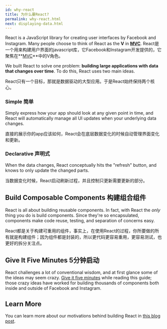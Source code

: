 ```yaml
---
id: why-react
title: 为什么要React?
permalink: why-react.html
next: displaying-data.html
---
```

React is a JavaScript library for creating user interfaces by Facebook and Instagram. Many people choose to think of React as the **V** in **[MVC](http://en.wikipedia.org/wiki/Model%E2%80%93view%E2%80%93controller)**.
React是一个用来构建用户界面的javascript库，它Facebook和Instagram开发提供的，它聚焦在**[MVC](http://en.wikipedia.org/wiki/Model%E2%80%93view%E2%80%93controller)**中的V角色。

We built React to solve one problem: **building large applications with data that changes over time**. To do this, React uses two main ideas.

React只有一个目标，那就是数据驱动的大型应用。于是React始终保持两个核心。

### Simple 简单

Simply express how your app should look at any given point in time, and React will automatically manage all UI updates when your underlying data changes.

直接的展示你的app应该如何，React会在底层数据变化的时候自动管理界面变化和更新。

### Declarative 声明式

When the data changes, React conceptually hits the "refresh" button, and knows to only update the changed parts.

当数据变化时候，React启动刷新过程，并且控制只更新需要更新的部分。

## Build Composable Components 构建组合组件

React is all about building reusable components. In fact, with React the *only* thing you do is build components. Since they're so encapsulated, components make code reuse, testing, and separation of concerns easy.

React都是关于构建可重用的组件，事实上，在使用React的过程，你所要做的所有就是构建组件；因为组件都是封装的，所以更代码更容易重用，更容易测试，也更好的拆分关注点。

## Give It Five Minutes 5分钟启动

React challenges a lot of conventional wisdom, and at first glance some of the ideas may seem crazy. [Give it five minutes](http://37signals.com/svn/posts/3124-give-it-five-minutes) while reading this guide; those crazy ideas have worked for building thousands of components both inside and outside of Facebook and Instagram.



## Learn More

You can learn more about our motivations behind building React in [this blog post](http://facebook.github.io/react/blog/2013/06/05/why-react.html).
